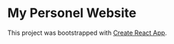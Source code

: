# My Personel Website

This project was bootstrapped with [Create React App](https://github.com/facebook/create-react-app). 


